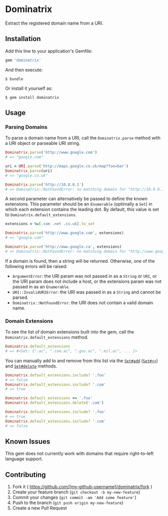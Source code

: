 # Dominatrix

Extract the registered domain name from a URI.

## Installation

Add this line to your application's Gemfile:

```ruby
gem 'dominatrix'
```

And then execute:

    $ bundle

Or install it yourself as:

    $ gem install dominatrix

## Usage

### Parsing Domains

To parse a domain name from a URI, call the `Dominatrix.parse` method with a
URI object or parseable URI string.

```ruby
Dominatrix.parse('http://www.google.com')
# => "google.com"

uri = URI.parse('http://maps.google.co.uk/map?foo=bar')
Dominatrix.parse(uri)
# => "google.co.uk"

Dominatrix.parse('http://10.0.0.1')
# => Dominatrix::NotFoundError: no matching domain for "http://10.0.0.1"
```

A second parameter can alternatively be passed to define the known extensions.
This parameter should be an `Enumerable` (optimally a `Set`) in which each
extension contains the leading dot.  By default, this value is set to
`Dominatrix.default_extensions`.

```ruby
extensions = %w[.com .net .co.uk].to_set

Dominatrix.parse('http://www.google.com', extensions)
# => "google.com"

Dominatrix.parse('http://www.google.ca', extensions)
# => Dominatrix::NotFoundError: no matching domain for "http://www.google.ca"
```

If a domain is found, then a string will be returned.  Otherwise, one of the
following errors will be raised:

* `ArgumentError`: the URI param was not passed in as a `String` or `URI`, or
  the URI param does not include a host, or the extensions param was not passed
  in as an `Enumerable`.
* `URI::InvalidURIError`: the URI was passed in as a `String` and cannot be
  parsed.
* `Dominatrix::NotFoundError`: the URI does not contain a valid domain name.

### Domain Extensions

To see the list of domain extensions built into the gem, call the
`Dominatrix.default_extensions` method.

```ruby
Dominatrix.default_extensions
# => #<Set: {".ac", ".com.ac", ".gov.ac", ".mil.ac", ... }>
```

You can manually add to and remove from this list via the
[`Set#add`](http://www.ruby-doc.org/stdlib-2.1.5/libdoc/set/rdoc/Set.html#method-i-add)
([`Set#<<`](http://www.ruby-doc.org/stdlib-2.1.5/libdoc/set/rdoc/Set.html#method-i-3C-3C))
and [`Set#delete`](http://www.ruby-doc.org/stdlib-2.1.5/libdoc/set/rdoc/Set.html#method-i-delete)
methods.

```ruby
Dominatrix.default_extensions.include? '.foo'
# => false
Dominatrix.default_extensions.include? '.com'
# => true

Dominatrix.default_extensions << '.foo'
Dominatrix.default_extensions.delete('.com')

Dominatrix.default_extensions.include? '.foo'
# => true
Dominatrix.default_extensions.include? '.com'
# => false
```

## Known Issues

This gem does not currently work with domains that require right-to-left
language support.

## Contributing

1. Fork it ( https://github.com/[my-github-username]/dominatrix/fork )
2. Create your feature branch (`git checkout -b my-new-feature`)
3. Commit your changes (`git commit -am 'Add some feature'`)
4. Push to the branch (`git push origin my-new-feature`)
5. Create a new Pull Request
